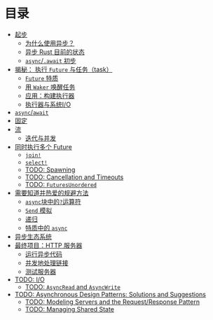 # 目录

- [起步](01_getting_started/01_chapter.md)
  - [为什么使用异步？](01_getting_started/02_why_async.md)
  - [异步 Rust 目前的状态](01_getting_started/03_state_of_async_rust.md)
  - [`async`/`.await` 初步](01_getting_started/04_async_await_primer.md)
- [揭秘： 执行 `Future` 与任务（task）](02_execution/01_chapter.md)
  - [`Future` 特质](02_execution/02_future.md)
  - [用 `Waker` 唤醒任务](02_execution/03_wakeups.md)
  - [应用：构建执行器](02_execution/04_executor.md)
  - [执行器与系统I/O](02_execution/05_io.md)
- [`async`/`await`](03_async_await/01_chapter.md)
- [固定](04_pinning/01_chapter.md)
- [流](05_streams/01_chapter.md)
  - [迭代与并发](05_streams/02_iteration_and_concurrency.md)
- [同时执行多个 Future](06_multiple_futures/01_chapter.md)
  - [`join!`](06_multiple_futures/02_join.md)
  - [`select!`](06_multiple_futures/03_select.md)
  - [TODO: Spawning]()
  - [TODO: Cancellation and Timeouts]()
  - [TODO: `FuturesUnordered`]()
- [需要知道并热爱的规避方法](07_workarounds/01_chapter.md)
  - [`async`块中的`?`运算符](07_workarounds/02_err_in_async_blocks.md)
  - [`Send` 模拟](07_workarounds/03_send_approximation.md)
  - [递归](07_workarounds/04_recursion.md)
  - [特质中的 `async`](07_workarounds/05_async_in_traits.md)
- [异步生态系统](08_ecosystem/00_chapter.md)
- [最终项目：HTTP 服务器](09_example/00_intro.md)
  - [运行异步代码](09_example/01_running_async_code.md)
  - [并发地处理链接](09_example/02_handling_connections_concurrently.md)
  - [测试服务器](09_example/03_tests.md)
- [TODO: I/O]()
  - [TODO: `AsyncRead` and `AsyncWrite`]()
- [TODO: Asynchronous Design Patterns: Solutions and Suggestions]()
  - [TODO: Modeling Servers and the Request/Response Pattern]()
  - [TODO: Managing Shared State]()
